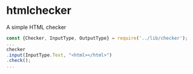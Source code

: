htmlchecker
================
A simple HTML checker

```js
const {Checker, InputType, OutputType} = require('../lib/checker');
...
checker
.input(InputType.Text, "<html></html>")
.check();
...
```
